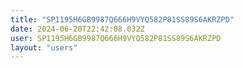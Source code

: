 ```yaml
---
title: "SP1195H6GB9987Q666H9VYQ582P81SS89S6AKRZPD"
date: 2024-06-20T22:42:08.032Z
user: SP1195H6GB9987Q666H9VYQ582P81SS89S6AKRZPD
layout: "users"
---
```

    